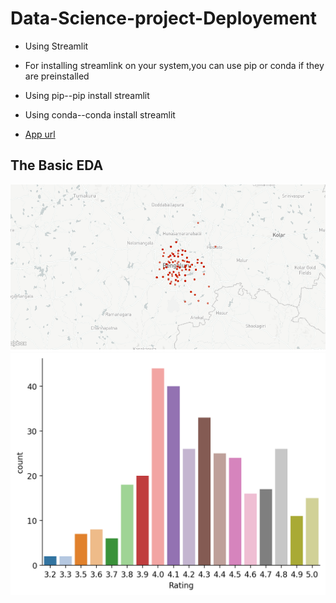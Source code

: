 # Data-Science-project-Deployement
* Using Streamlit


* For installing streamlink on your system,you can use pip or conda if they are preinstalled

* Using pip--pip install streamlit

* Using conda--conda install streamlit

* [App url](https://implementingds.herokuapp.com/)
## The Basic EDA
![](https://github.com/yasphy/Data-Science-project-Deployement/blob/main/images/Firstone%20OP.png)
![](https://github.com/yasphy/Data-Science-project-Deployement/blob/main/images/a18c76b7ad8161da018d0e29da82ca5b0be6467b4d86a4b6276e11be.png)
